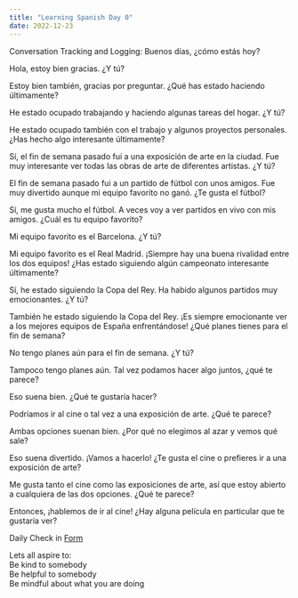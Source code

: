 ```yaml
---
title: "Learning Spanish Day 0"
date: 2022-12-23
---  
```


Conversation Tracking and Logging:
Buenos días, ¿cómo estás hoy?  
  
Hola, estoy bien gracias. ¿Y tú?  
  
Estoy bien también, gracias por preguntar. ¿Qué has estado haciendo últimamente?  
  
He estado ocupado trabajando y haciendo algunas tareas del hogar. ¿Y tú?  
  
He estado ocupado también con el trabajo y algunos proyectos personales. ¿Has hecho algo interesante últimamente?  
  
Sí, el fin de semana pasado fui a una exposición de arte en la ciudad. Fue muy interesante ver todas las obras de arte de diferentes artistas. ¿Y tú?  
  
El fin de semana pasado fui a un partido de fútbol con unos amigos. Fue muy divertido aunque mi equipo favorito no ganó. ¿Te gusta el fútbol?  
  
Sí, me gusta mucho el fútbol. A veces voy a ver partidos en vivo con mis amigos. ¿Cuál es tu equipo favorito?  
  
Mi equipo favorito es el Barcelona. ¿Y tú?  
  
Mi equipo favorito es el Real Madrid. ¡Siempre hay una buena rivalidad entre los dos equipos! ¿Has estado siguiendo algún campeonato interesante últimamente?  
  
Sí, he estado siguiendo la Copa del Rey. Ha habido algunos partidos muy emocionantes. ¿Y tú?  
  
También he estado siguiendo la Copa del Rey. ¡Es siempre emocionante ver a los mejores equipos de España enfrentándose! ¿Qué planes tienes para el fin de semana?  
  
No tengo planes aún para el fin de semana. ¿Y tú?  
  
Tampoco tengo planes aún. Tal vez podamos hacer algo juntos, ¿qué te parece?  
  
Eso suena bien. ¿Qué te gustaría hacer?  
  
Podríamos ir al cine o tal vez a una exposición de arte. ¿Qué te parece?  
  
Ambas opciones suenan bien. ¿Por qué no elegimos al azar y vemos qué sale?  
  
Eso suena divertido. ¡Vamos a hacerlo! ¿Te gusta el cine o prefieres ir a una exposición de arte?  
  
Me gusta tanto el cine como las exposiciones de arte, así que estoy abierto a cualquiera de las dos opciones. ¿Qué te parece?  
  
Entonces, ¡hablemos de ir al cine! ¿Hay alguna película en particular que te gustaría ver?  


Daily Check in [Form](https://forms.gle/BRA4EH2sMoZdLPgE8)

Lets all aspire to:  
Be kind to somebody  
Be helpful to somebody  
Be mindful about what you are doing
